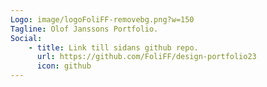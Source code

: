 ```yaml
---
Logo: image/logoFoliFF-removebg.png?w=150
Tagline: Olof Janssons Portfolio.
Social:
    - title: Link till sidans github repo.
      url: https://github.com/FoliFF/design-portfolio23
      icon: github
---
```

